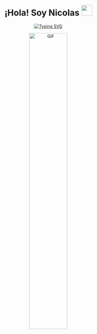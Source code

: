 <h1 align="center">¡Hola! Soy Nicolas <img src="https://media.giphy.com/media/hvRJCLFzcasrR4ia7z/giphy.gif" width="35"></h1>

<p align="center">
  <a href="https://git.io/typing-svg">
    <img src="https://readme-typing-svg.herokuapp.com?font=Raleway&weight=500&size=25&pause=1000&center=true&vCenter=true&random=false&width=435&lines=Desarrollador+Web+Full+Stack+%F0%9F%90%A6" alt="Typing SVG" />
  </a>
</p>

<p align="center">
  <img src="[https://miro.medium.com/v2/resize:fit:828/format:webp/0*IjwqslkWZDHTMK9Y.gif](https://images.app.goo.gl/R3DfRMpSTU7DFFSK7)https://images.app.goo.gl/R3DfRMpSTU7DFFSK7" alt="GIF" width="50%">
</p>



